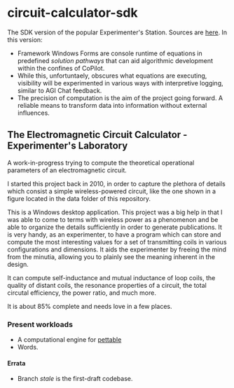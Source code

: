 # circuit-calculator-sdk

The SDK version of the popular Experimenter's Station. Sources are [here](https://github.com/cartheur/circuitcalculator). In this version:

* Framework Windows Forms are console runtime of equations in predefined _solution pathways_ that can aid algorithmic development within the confines of CoPilot.
* While this, unfortuntaely, obscures what equations are executing, visibility will be experimented in various ways with interpretive logging, similar to AGI Chat feedback.
* The precision of computation is the aim of the project going forward. A reliable means to transform data into information without external influences.

## The Electromagnetic Circuit Calculator - Experimenter's Laboratory

A work-in-progress trying to compute the theoretical operational parameters of an electromagnetic circuit.

I started this project back in 2010, in order to capture the plethora of details which consist a simple wireless-powered circuit, like the one shown in a figure located in the data folder of this repository.

This is a Windows desktop application. This project was a big help in that I was able to come to terms with wireless power as a phenomenon and be able to organize the details sufficiently in order to generate publications. It is very handy, as an experimenter, to have a program which can store and compute the most interesting values for a set of transmitting coils in various configurations and dimensions. It aids the experimenter by freeing the mind from the minutia, allowing you to plainly see the meaning inherent in the design.

It can compute self-inductance and mutual inductance of loop coils, the quality of distant coils, the resonance properties of a circuit, the total circutal efficiency, the power ratio, and much more.

It is about 85% complete and needs love in a few places.

### Present workloads

* A computational engine for [pettable](https://github.com/Cartheur-Research/animals-pettable)
* Words.

#### Errata

* Branch _stale_ is the first-draft codebase.
